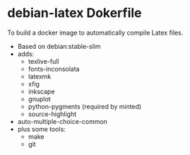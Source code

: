 # debian-latex Dokerfile

To build a docker image to automatically compile Latex files.

- Based on debian:stable-slim
- adds:
   * texlive-full
   * fonts-inconsolata
   * latexmk
   * xfig
   * inkscape
   * gnuplot
   * python-pygments (required by minted)
   * source-highlight
- auto-multiple-choice-common
- plus some tools:
   * make
   * git
